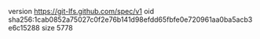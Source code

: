 version https://git-lfs.github.com/spec/v1
oid sha256:1cab0852a75027c0f2e76b141d98efdd65fbfe0e720961aa0ba5acb3e6c15288
size 5778
